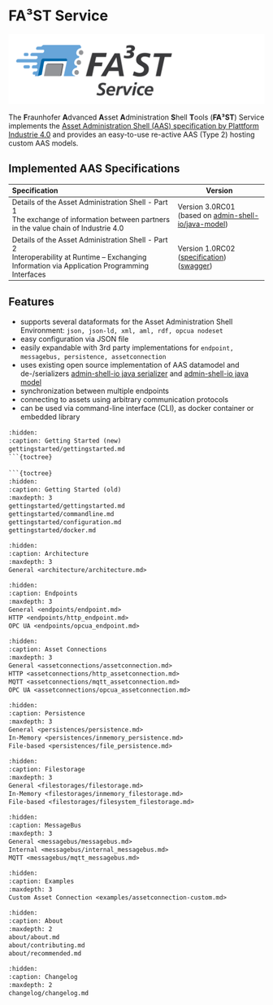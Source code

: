 # FA³ST Service 
![FA³ST Logo Light](./images/Fa3st-Service_positiv.png "FA³ST Service Logo")

The **F**raunhofer **A**dvanced **A**sset **A**dministration **S**hell **T**ools (**FA³ST**) Service implements the [Asset Administration Shell (AAS) specification by Plattform Industrie 4.0](https://www.plattform-i40.de/SiteGlobals/IP/Forms/Listen/Downloads/EN/Downloads_Formular.html?cl2Categories_TechnologieAnwendungsbereich_name=Verwaltungsschale) and provides an easy-to-use re-active AAS (Type 2) hosting custom AAS models.

## Implemented AAS Specifications
| Specification | Version |
|:--| -- |
| Details of the Asset Administration Shell - Part 1<br />The exchange of information between partners in the value chain of Industrie 4.0 | Version 3.0RC01<br />(based on [admin-shell-io/java-model](https://github.com/admin-shell-io/java-model))
| Details of the Asset Administration Shell - Part 2<br />Interoperability at Runtime – Exchanging Information via Application Programming Interfaces | Version 1.0RC02<br />([specification](https://www.plattform-i40.de/IP/Redaktion/EN/Downloads/Publikation/Details_of_the_Asset_Administration_Shell_Part2_V1.pdf))<br />([swagger](https://app.swaggerhub.com/apis/Plattform_i40/Entire-API-Collection/V1.0RC02)) |

## Features

-   supports several dataformats for the Asset Administration Shell Environment: `json, json-ld, xml, aml, rdf, opcua nodeset`
-   easy configuration via JSON file
-   easily expandable with 3rd party implementations for `endpoint, messagebus, persistence, assetconnection`
-   uses existing open source implementation of AAS datamodel and de-/serializers [admin-shell-io java serializer](https://github.com/admin-shell-io/java-serializer) and [admin-shell-io java model](https://github.com/admin-shell-io/java-model)
-   synchronization between multiple endpoints
-   connecting to assets using arbitrary communication protocols
-   can be used via command-line interface (CLI), as docker container or embedded library


```{toctree} 
:hidden:
:caption: Getting Started (new)
gettingstarted/gettingstarted.md
```{toctree} 

```{toctree} 
:hidden:
:caption: Getting Started (old)
:maxdepth: 3
gettingstarted/gettingstarted.md
gettingstarted/commandline.md
gettingstarted/configuration.md
gettingstarted/docker.md
```

```{toctree} 
:hidden:
:caption: Architecture
:maxdepth: 3
General <architecture/architecture.md>
```

```{toctree} 
:hidden:
:caption: Endpoints
:maxdepth: 3
General <endpoints/endpoint.md>
HTTP <endpoints/http_endpoint.md>
OPC UA <endpoints/opcua_endpoint.md>
```

```{toctree} 
:hidden:
:caption: Asset Connections
:maxdepth: 3
General <assetconnections/assetconnection.md>
HTTP <assetconnections/http_assetconnection.md>
MQTT <assetconnections/mqtt_assetconnection.md>
OPC UA <assetconnections/opcua_assetconnection.md>
```

```{toctree} 
:hidden:
:caption: Persistence
:maxdepth: 3
General <persistences/persistence.md>
In-Memory <persistences/inmemory_persistence.md>
File-based <persistences/file_persistence.md>
```

```{toctree} 
:hidden:
:caption: Filestorage
:maxdepth: 3
General <filestorages/filestorage.md>
In-Memory <filestorages/inmemory_filestorage.md>
File-based <filestorages/filesystem_filestorage.md>
```

```{toctree}
:hidden:
:caption: MessageBus
:maxdepth: 3
General <messagebus/messagebus.md>
Internal <messagebus/internal_messagebus.md>
MQTT <messagebus/mqtt_messagebus.md>
```

```{toctree}
:hidden:
:caption: Examples
:maxdepth: 3
Custom Asset Connection <examples/assetconnection-custom.md>
```

```{toctree} 
:hidden:
:caption: About
:maxdepth: 2
about/about.md
about/contributing.md
about/recommended.md
```

```{toctree}
:hidden:
:caption: Changelog
:maxdepth: 2
changelog/changelog.md
```
